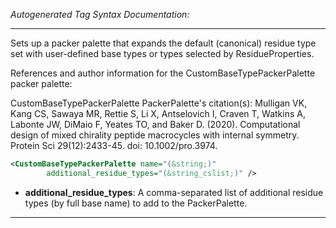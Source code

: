 <!-- THIS IS AN AUTOGENERATED FILE: Don't edit it directly, instead change the schema definition in the code itself. -->

_Autogenerated Tag Syntax Documentation:_

---
Sets up a packer palette that expands the default (canonical) residue type set with user-defined base types or types selected by ResidueProperties.

References and author information for the CustomBaseTypePackerPalette packer palette:

CustomBaseTypePackerPalette PackerPalette's citation(s):
Mulligan VK, Kang CS, Sawaya MR, Rettie S, Li X, Antselovich I, Craven T, Watkins A, Labonte JW, DiMaio F, Yeates TO, and Baker D.  (2020).  Computational design of mixed chirality peptide macrocycles with internal symmetry.  Protein Sci 29(12):2433-45.  doi: 10.1002/pro.3974.

```xml
<CustomBaseTypePackerPalette name="(&string;)"
        additional_residue_types="(&string_cslist;)" />
```

-   **additional_residue_types**: A comma-separated list of additional residue types (by full base name) to add to the PackerPalette.

---
